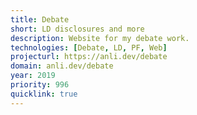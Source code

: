 ```yaml
---
title: Debate
short: LD disclosures and more
description: Website for my debate work.
technologies: [Debate, LD, PF, Web]
projecturl: https://anli.dev/debate
domain: anli.dev/debate
year: 2019
priority: 996
quicklink: true
---
```

